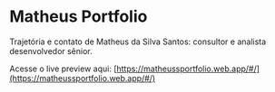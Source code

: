 # Matheus Portfolio

Trajetória e contato de Matheus da Silva Santos: consultor e analista desenvolvedor sênior.

Acesse o live preview aqui: [https://matheussportfolio.web.app/#/](https://matheussportfolio.web.app/#/)
